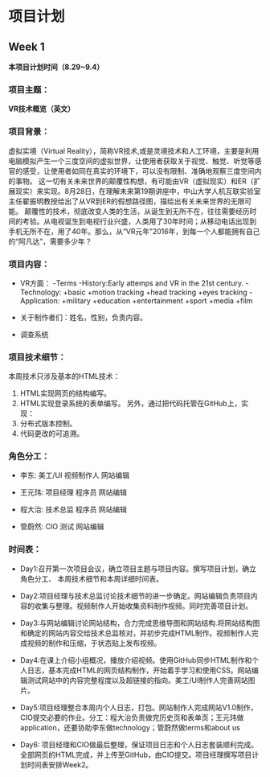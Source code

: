 # 项目计划## Week 1**本项目计划时间（8.29~9.4）**### 项目主题：**VR技术概览（英文）**### 项目背景：虚拟实境（Virtual Reality），简称VR技术,或是灵境技术和人工环境，主要是利用电脑模拟产生一个三度空间的虚拟世界，让使用者获取关于视觉、触觉、听觉等感官的感受，让使用者如同在真实的环境下，可以没有限制、准确地观察三度空间内的事物。这一切有关未来世界的颠覆性构想，有可能由VR（虚拟现实）和ER（扩展现实）来实现。8月28日，在理解未来第19期讲座中，中山大学人机互联实验室主任翟振明教授给出了从VR到ER的假想路径图，描绘出有关未来世界的无限可能。颠覆性的技术，彻底改变人类的生活，从诞生到无所不在，往往需要经历时间的考验。从电视诞生到电视行业兴盛，人类用了30年时间；从移动电话出现到手机无所不在，用了40年。那么，从“VR元年”2016年，到每一个人都能拥有自己的“阿凡达”，需要多少年？### 项目内容：* VR方面： -Terms -History:Early attemps and VR in the 21st century. -Technology: +basic +motion tracking +head tracking +eyes tracking -Application: +military +education +entertainment +sport +media +film* 关于制作者们：姓名，性别，负责内容。* 调查系统### 项目技术细节：本周技术只涉及基本的HTML技术：1. HTML实现网页的结构编写。2. HTML实现登录系统的表单编写。另外，通过把代码托管在GitHub上，实现：1. 分布式版本控制。2. 代码更改的可追溯。### 角色分工：* 李东: 美工/UI 视频制作人 网站编辑* 王元玮: 项目经理 程序员 网站编辑* 程大治: 技术总监 程序员 网站编辑* 管蔚然: CIO 测试 网站编辑### 时间表：* Day1:召开第一次项目会议，确立项目主题与项目内容。撰写项目计划，确立角色分工、 本周技术细节和本周详细时间表。* Day2:项目经理与技术总监讨论技术细节的进一步确定。网站编辑负责项目内容的收集与整理。视频制作人开始收集资料制作视频。同时完善项目计划。* Day3:与网站编辑讨论网站结构，合力完成思维导图和网站结构.将网站结构图和确定的网站内容交给技术总监核对，并初步完成HTML制作。视频制作人完成视频的制作和压缩，于状态贴上发布视频。* Day4:在课上介绍小组概况，播放介绍视频。使用GitHub同步HTML制作和个人日志，基本完成HTML的网页结构制作，开始着手学习和使用CSS。网站编辑测试网站中的内容完整程度以及超链接的指向。美工/UI制作人完善网站图片。* Day5:项目经理整合本周内个人日志，打包。网站制作人完成网站V1.0制作，CIO提交必要的作业。分工：程大治负责做完历史页和表单页；王元玮做application，还要协助李东做technology；管蔚然做terms和about us* Day6: 项目经理和CIO做最后整理，保证项目日志和个人日志套装顺利完成。全部网页的HTML完成，并上传至GitHub，由CIO提交。项目经理撰写项目计划时间表安排Week2。